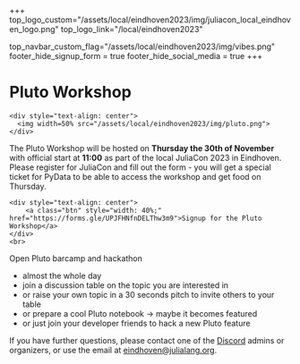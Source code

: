 +++
top_logo_custom="/assets/local/eindhoven2023/img/juliacon_local_eindhoven_logo.png"
top_logo_link="/local/eindhoven2023"

top_navbar_custom_flag="/assets/local/eindhoven2023/img/vibes.png"
footer_hide_signup_form = true
footer_hide_social_media = true
+++

# Pluto Workshop

~~~
<div style="text-align: center">
  <img width=50% src="/assets/local/eindhoven2023/img/pluto.png">
</div>
~~~
 
The Pluto Workshop will be hosted on **Thursday the 30th of November** with official start at **11:00** as part of the local JuliaCon 2023 in Eindhoven. Please register for JuliaCon and fill out the form - you will get a special ticket for PyData to be able to access the workshop and get food on Thursday.

~~~
<div style="text-align: center">
    <a class="btn" style="width: 40%;" href="https://forms.gle/UPJFHNfnDELThw3m9">Signup for the Pluto Workshop</a>
</div>
<br>
~~~

Open Pluto barcamp and hackathon 

- almost the whole day
- join a discussion table on the topic you are interested in 
- or raise your own topic in a 30 seconds pitch to invite others to your table
- or prepare a cool Pluto notebook -> maybe it becomes featured
- or just join your developer friends to hack a new Pluto feature

If you have further questions, please contact one of the [Discord](https://discord.gg/hYeUhkPKfD) admins or organizers, or use the email at [eindhoven@julialang.org](mailto:eindhoven@julialang.org).